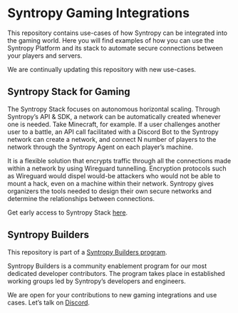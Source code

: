 # Syntropy Gaming Integrations

This repository contains use-cases of how Syntropy can be integrated into the gaming world. Here you will find examples of how you can use the Syntropy Platform and its stack to automate secure connections between your players and servers.

We are continually updating this repository with new use-cases.

## Syntropy Stack for Gaming

The Syntropy Stack focuses on autonomous horizontal scaling. Through Syntropy’s API & SDK, a network can be automatically created whenever one is needed. Take Minecraft, for example. If a user challenges another user to a battle, an API call facilitated with a Discord Bot to the Syntropy network can create a network, and connect N number of players to the network through the Syntropy Agent on each player’s machine. 

It is a flexible solution that encrypts traffic through all the connections made within a network by using Wireguard tunnelling. Encryption protocols such as Wireguard would dispel would-be attackers who would not be able to mount a hack, even on a machine within their network. Syntropy gives organizers the tools needed to design their own secure networks and determine the relationships between connections. 

Get early access to Syntropy Stack [here](https://www.syntropystack.com/request-access).

## Syntropy Builders

This repository is part of a [Syntropy Builders program](https://www.syntropystack.com/build).

Syntropy Builders is a community enablement program for our most dedicated developer contributors. The program takes place in established working groups led by Syntropy’s developers and engineers.

We are open for your contributions to new gaming integrations and use cases. Let’s talk on [Discord](https://discord.gg/NVjTeRGqKb).
